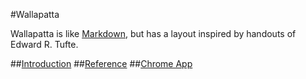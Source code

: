 #Wallapatta

Wallapatta is like [Markdown](http://en.wikipedia.org/wiki/Markdown),
but has a layout inspired by handouts of Edward R. Tufte.

##[Introduction](http://vpj.github.io/wallapatta/index.html)
##[Reference](http://vpj.github.io/wallapatta/reference.html)
##[Chrome App](https://chrome.google.com/webstore/detail/wallapatta/nleponjjojkllonfamfjhebhadibjlip)
